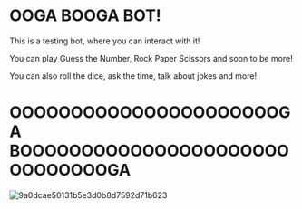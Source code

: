# OOGA BOOGA BOT!

This is a testing bot, where you can interact with it!

You can play Guess the Number, Rock Paper Scissors and soon to be more!

You can also roll the dice, ask the time, talk about jokes and more!

# OOOOOOOOOOOOOOOOOOOOOOGA BOOOOOOOOOOOOOOOOOOOOOOOOOOOOOOGA

![9a0dcae50131b5e3d0b8d7592d71b623](https://github.com/ShivgunGaming/OOGA-BOOGA-BOT/assets/102505925/3bb35a78-0a58-43af-b05e-1cfc8c5cdcf4)
